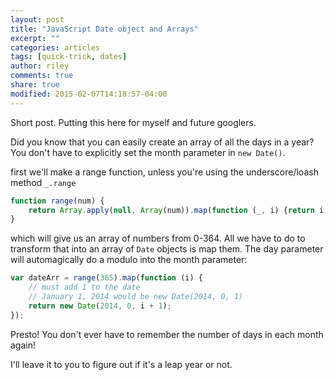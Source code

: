 ```yaml
---
layout: post
title: "JavaScript Date object and Arrays"
excerpt: ""
categories: articles
tags: [quick-trick, dates]
author: riley
comments: true
share: true
modified: 2015-02-07T14:18:57-04:00
---
```


Short post. Putting this here for myself and future googlers.

Did you know that you can easily create an array of all the days in a year? You don't have to explicitly set the month parameter in `new Date()`.


first we'll make a range function, unless you're using the underscore/loash method `_.range`
```javascript
function range(num) {
    return Array.apply(null, Array(num)).map(function (_, i) {return i;});
}
```
which will give us an array of numbers from 0-364. All we have to do to transform that into an array of `Date` objects is map them. The day parameter will automagically do a modulo into the month parameter:

```javascript
var dateArr = range(365).map(function (i) {
    // must add 1 to the date
    // January 1, 2014 would be new Date(2014, 0, 1)
    return new Date(2014, 0, i + 1);
});
```

Presto! You don't ever have to remember the number of days in each month again!

I'll leave it to you to figure out if it's a leap year or not.
